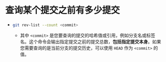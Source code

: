 # 查询某个提交之前有多少提交

* ~~~bash
  git rev-list --count <commit>
  ~~~

  * 其中 `<commit>` 是您要查询的提交的哈希值或引用，例如分支名或标签名。这个命令会输出指定提交之前的提交总数，**包括指定提交本身**。如果您需要查询的是当前分支的提交历史，可以使用 `HEAD` 作为 `<commit>` 的值。
